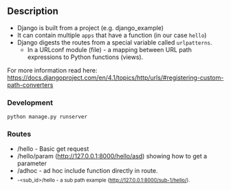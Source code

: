 ## Description

- Django is built from a project (e.g. django_example)
- It can contain multiple `apps` that have a function (in our case `hello`)
- Django digests the routes from a special variable called `urlpatterns`.
    - In a URLconf module (file) - a mapping between URL path expressions to Python functions (views).

For more information read here:
https://docs.djangoproject.com/en/4.1/topics/http/urls/#registering-custom-path-converters

### Development

`python manage.py runserver`

### Routes

- /hello - Basic get request
- /hello/param (http://127.0.0.1:8000/hello/asd) showing how to get a parameter
- /adhoc - ad hoc include function directly in route.
- <sub>-<sub_id>/hello - a sub path example (http://127.0.0.1:8000/sub-1/hello/).
